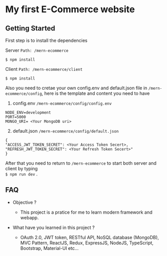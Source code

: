 
# My first E-Commerce website


  

## Getting Started

  

First step is to install the dependencies

Server `Path: /mern-ecommerce`

`$ npm install`

Client `Path: /mern-ecommerce/client`

`$ npm install`

  

Also you need to cretae your own config.env and default.json file in `/mern-ecommerce/config`, here is the template and content you need to have
1. config.env   `/mern-ecommerce/config/config.env`
```
NODE_ENV=development
PORT=5000
MONGO_URI= <Your MongoDB uri>
```
2.   default.json `/mern-ecommerce/config/default.json`
 ```
{
"ACCESS_JWT_TOKEN_SECRET": <Your Access Token Secert>,
"REFRESH_JWT_TOKEN_SECRET": <Your Refresh Token Secert>"
}
```
  
  

After that you need to return to `/mern-ecommerce` to start both server and client by typing <br/>`$ npm run dev` .

  

## FAQ

  

- Objective ? 
	- This project is a pratice for me to learn modern framework and webapp.

- What have you learned in this project ?
	-	OAuth 2.0, JWT token, RESTful API, NoSQL database (MongoDB), MVC Pattern, ReactJS, Redux, ExpressJS, NodeJS, TypeScript, Bootstrap, Material-UI etc...